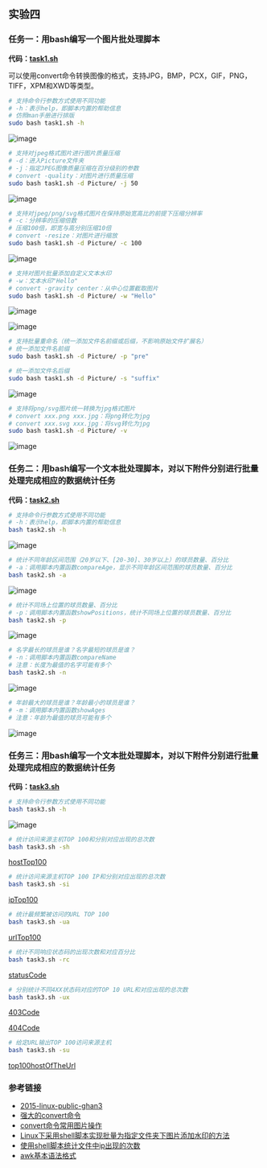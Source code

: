 ## 实验四
### 任务一：用bash编写一个图片批处理脚本
**代码：[task1.sh](Code/task1.sh)**

可以使用convert命令转换图像的格式，支持JPG，BMP，PCX，GIF，PNG，TIFF，XPM和XWD等类型。

```bash
# 支持命令行参数方式使用不同功能
# -h：表示help，即脚本内置的帮助信息
# 仿照man手册进行排版
sudo bash task1.sh -h
```

![image](operations.jpg)

```bash
# 支持对jpeg格式图片进行图片质量压缩
# -d：进入Picture文件夹
# -j：指定JPEG图像质量压缩在百分级别的参数
# convert -quality：对图片进行质量压缩
sudo bash task1.sh -d Picture/ -j 50
```

![image](compressJPG.jpg)

```bash
# 支持对jpeg/png/svg格式图片在保持原始宽高比的前提下压缩分辨率
# -c：分辨率的压缩倍数
# 压缩100倍，即宽与高分别压缩10倍
# convert -resize：对图片进行缩放
sudo bash task1.sh -d Picture/ -c 100
```

![image](compressRP.jpg)

```bash
# 支持对图片批量添加自定义文本水印
# -w：文本水印"Hello"
# convert -gravity center：从中心位置截取图片
sudo bash task1.sh -d Picture/ -w "Hello"
```

![image](flower.jpg)

![image](strawberry.jpg)

```bash
# 支持批量重命名（统一添加文件名前缀或后缀，不影响原始文件扩展名）
# 统一添加文件名前缀
sudo bash task1.sh -d Picture/ -p "pre"

# 统一添加文件名后缀
sudo bash task1.sh -d Picture/ -s "suffix"
```

![image](rename.jpg)

```bash
# 支持将png/svg图片统一转换为jpg格式图片
# convert xxx.png xxx.jpg：将png转化为jpg
# convert xxx.svg xxx.jpg：将svg转化为jpg
sudo bash task1.sh -d Picture/ -v
```

![image](convert.jpg)

### 任务二：用bash编写一个文本批处理脚本，对以下附件分别进行批量处理完成相应的数据统计任务
**代码：[task2.sh](Code/task2.sh)**

```bash
# 支持命令行参数方式使用不同功能
# -h：表示help，即脚本内置的帮助信息
bash task2.sh -h
```

![image](operations2.jpg)

```bash
# 统计不同年龄区间范围（20岁以下、[20-30]、30岁以上）的球员数量、百分比
# -a：调用脚本内置函数compareAge，显示不同年龄区间范围的球员数量、百分比
bash task2.sh -a
```

![image](compareAge.jpg)

```bash
# 统计不同场上位置的球员数量、百分比
# -p：调用脚本内置函数showPositions，统计不同场上位置的球员数量、百分比
bash task2.sh -p
```

![image](showPosition.jpg)

```bash
# 名字最长的球员是谁？名字最短的球员是谁？
# -n：调用脚本内置函数compareName
# 注意：长度为最值的名字可能有多个
bash task2.sh -n
```

![image](showName.jpg)

```bash
# 年龄最大的球员是谁？年龄最小的球员是谁？
# -m：调用脚本内置函数showAges
# 注意：年龄为最值的球员可能有多个
```

![image](showAge.jpg)

### 任务三：用bash编写一个文本批处理脚本，对以下附件分别进行批量处理完成相应的数据统计任务
**代码：[task3.sh](Code/task3.sh)**

```bash
# 支持命令行参数方式使用不同功能
bash task3.sh -h
```

![image](operations3.jpg)

```bash
# 统计访问来源主机TOP 100和分别对应出现的总次数
bash task3.sh -sh
```

[hostTop100](Code/Task3Data/hostTop100.txt)

```bash
# 统计访问来源主机TOP 100 IP和分别对应出现的总次数
bash task3.sh -si
```

[ipTop100](Code/Task3Data/ipTop100.txt)

```bash
# 统计最频繁被访问的URL TOP 100
bash task3.sh -ua
```

[urlTop100](Code/Task3Data/urlTop100.txt)

```bash
# 统计不同响应状态码的出现次数和对应百分比
bash task3.sh -rc
```

[statusCode](Code/Task3Data/statusCode.txt)

```bash
# 分别统计不同4XX状态码对应的TOP 10 URL和对应出现的总次数
bash task3.sh -ux
```

[403Code](Code/Task3Data/403Code.txt)

[404Code](Code/Task3Data/404Code.txt)

```bash
# 给定URL输出TOP 100访问来源主机
bash task3.sh -su
```

[top100hostOfTheUrl](Code/Task3Data/top100hostOfTheUrl.txt)

### 参考链接
- [2015-linux-public-ghan3](https://github.com/CUCCS/2015-linux-public-ghan3/tree/660ea505f077bd636cb2169c3819fafd683fd51b/%E7%AC%AC%E5%9B%9B%E6%AC%A1%E5%AE%9E%E9%AA%8C)
- [强大的convert命令](http://www.linuxdiyf.com/viewarticle.php?id=170334)
- [convert命令常用图片操作](https://blog.csdn.net/u011944141/article/details/51658012)
- [Linux下采用shell脚本实现批量为指定文件夹下图片添加水印的方法](https://www.jb51.net/article/51888.htm)
- [使用shell脚本统计文件中ip出现的次数](https://blog.csdn.net/xiamoyanyulrq/article/details/81570652)
- [awk基本语法格式](https://www.jianshu.com/p/cae3cccd2ee6)